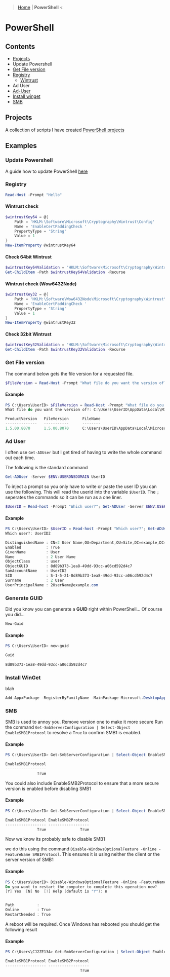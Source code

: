 > [Home](README.md) | **PowerShell** <
# PowerShell

## Contents
- [Projects](#projects)
- Update Powershell
- [Get File version](#get-file-version)
- [Registry](#registry)
   - [Wintrust](#wintrust-check)
- Ad User
- [Ad-User](#ad-user)
- [Install winget](#install-winget)
- [SMB](#smb)

## Projects
A collection of scripts I have created
[PowerShell projects](projects.md)

## Examples
### Update Powershell
A guide how to update PowerShell [here](UpdatePS.md)
### Registry
``` PowerShell
Read-Host -Prompt "Hello"
```


#### Wintrust check
```PowerShell
$wintrustKey64 = @{
    Path = 'HKLM:\Software\Microsoft\Cryptography\Wintrust\Config'
    Name = 'EnableCertPaddingCheck '
    PropertyType = 'String'
    Value = 1
}
New-ItemProperty @wintrustKey64
```

#### Check 64bit Wintrust
```PowerShell
$wintrustKey64Validation = "HKLM:\Software\Microsoft\Cryptography\Wintrust\"
Get-ChildItem -Path $wintrustKey64Validation -Recurse
```


#### Wintrust check (Wow6432Node)
```PowerShell
$wintrustKey32 = @{
    Path = 'HKLM:\Software\Wow6432Node\Microsoft\Cryptography\Wintrust\Config'
    Name = 'EnableCertPaddingCheck '
    PropertyType = 'String'
    Value = 1
}
New-ItemProperty @wintrustKey32
```

#### Check 32bit Wintrust
```PowerShell
$wintrustKey32Validation = "HKLM:\Software\Microsoft\Cryptography\Wintrust\"
Get-ChildItem -Path $wintrustKey32Validation -Recurse
```


<!--

  Get file version starts here

-->
### Get File version
The command below gets the file version for a requested file.
```PowerShell
$FileVersion = Read-Host -Prompt "What file do you want the version of?"; (Get-Item $FileVersion).VersionInfo
```

#### Example
```PowerShell
PS C:\Users\UserID> $FileVersion = Read-Host -Prompt "What file do you want the version of?"; (Get-Item $FileVersion).VersionInfo
What file do you want the version of?: C:\Users\UserID\AppData\Local\Microsoft\Teams\current\Teams.exe

ProductVersion   FileVersion      FileName
--------------   -----------      --------
1.5.00.8070      1.5.00.8070      C:\Users\UserID\AppData\Local\Microsoft\Teams\current\Teams.exe
```

### Ad User
I often use `Get-ADUser` but I get tired of having to write the whole command out each time.

The following is the standard command
```PowerShell
Get-ADUser -Server $ENV:USERDNSDOMAIN UserID
```

To inject a prompt so you only have to write or paste the user ID you can use the following. This will read the userid into the variable `$UserID`. The `;` seperates the commands so it can be run as a one liner.
```PowerShell
$UserID = Read-host -Prompt "Which user?"; Get-ADUser -Server $ENV:USERDNSDOMAIN $UserID
```

#### Example
```PowerShell
PS C:\Users\UserID> $UserID = Read-host -Prompt "Which user?"; Get-ADUser -Server $ENV:USERDNSDOMAIN $UserID
Which user?: UserID2

DistinguishedName : CN=2 User Name,OU=Department,OU=Site,DC=example,DC=com
Enabled           : True
GivenName         : User
Name              : 2 User Name
ObjectClass       : user
ObjectGUID        : 8d89b373-1ea8-49dd-93cc-a06cd592d4c7
SamAccountName    : UserID2
SID               : S-1-5-21-8d89b373-1ea8-49dd-93cc-a06cd592d4c7
Surname           : 2 User
UserPrincipalName : 2UserName@example.com
```
### Generate GUID
Did you know you can generate a **GUID** right within PowerShell... Of course you did...
```PowerShell
New-Guid
```

#### Example
```PowerShell
PS C:\Users\UserID> new-guid

Guid
----
8d89b373-1ea8-49dd-93cc-a06cd592d4c7
```


### Install WinGet
blah
```PowerShell
Add-AppxPackage -RegisterByFamilyName -MainPackage Microsoft.DesktopAppInstaller_8wekyb3d8bbwe
```


### SMB
SMB is used to annoy you. Remove version one to make it more secure
Run the command `Get-SmbServerConfiguration | Select-Object EnableSMB1Protocol` to resolve a `True` to confirm SMB1 is enabled. 

#### Example
```PowerShell
PS C:\Users\UserID> Get-SmbServerConfiguration | Select-Object EnableSMB1Protocol

EnableSMB1Protocol
------------------
              True
```
You could also include EnableSMB2Protocol to ensure that a more secure version is enabled before disabling SMB1

#### Example
```PowerShell
PS C:\Users\UserID> Get-SmbServerConfiguration | Select-Object EnableSMB1Protocol, EnableSMB2Protocol

EnableSMB1Protocol EnableSMB2Protocol
------------------ ------------------
              True               True
```

Now we know its probably safe to disable SMB1

we do this using the command `Disable-WindowsOptionalFeature -Online -FeatureName SMB1Protocol`. This ensures it is using neither the client or the server version of SMB1

#### Example
```PowerShell
PS C:\Users\UserID> Disable-WindowsOptionalFeature -Online -FeatureName SMB1Protocol
Do you want to restart the computer to complete this operation now?
[Y] Yes  [N] No  [?] Help (default is "Y"): n


Path          :
Online        : True
RestartNeeded : True
```
A reboot will be required. Once Windows has rebooted you should get the following result
#### Example
```PowerShell
PS C:\Users\CJ2ZE13A> Get-SmbServerConfiguration | Select-Object EnableSMB1Protocol, EnableSMB2Protocol

EnableSMB1Protocol EnableSMB2Protocol
------------------ ------------------
                                 True
```

